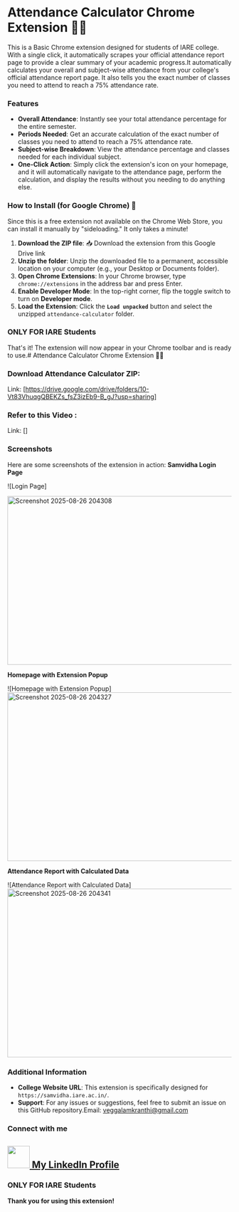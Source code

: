 # Attendance Calculator Chrome Extension 👨‍🎓

This is a Basic Chrome extension designed for students of IARE college. With a single click, it automatically scrapes your official attendance report page to provide a clear summary of your academic progress.It automatically calculates your overall and subject-wise attendance from your college's official attendance report page. It also tells you the exact number of classes you need to attend to reach a 75% attendance rate.

### Features
* **Overall Attendance**: Instantly see your total attendance percentage for the entire semester.
* **Periods Needed**: Get an accurate calculation of the exact number of classes you need to attend to reach a 75% attendance rate.
* **Subject-wise Breakdown**: View the attendance percentage and classes needed for each individual subject.
* **One-Click Action**: Simply click the extension's icon on your homepage, and it will automatically navigate to the attendance page, perform the calculation, and display the results without you needing to do anything else.

### How to Install (for Google Chrome) 🚀
Since this is a free extension not available on the Chrome Web Store, you can install it manually by "sideloading." It only takes a minute!

1.  **Download the ZIP file**: 📥 Download the extension from this Google Drive link
2.  **Unzip the folder**: Unzip the downloaded file to a permanent, accessible location on your computer (e.g., your Desktop or Documents folder).
3.  **Open Chrome Extensions**: In your Chrome browser, type `chrome://extensions` in the address bar and press Enter.
4.  **Enable Developer Mode**: In the top-right corner, flip the toggle switch to turn on **Developer mode**.
5.  **Load the Extension**: Click the **`Load unpacked`** button and select the unzipped `attendance-calculator` folder.

### ONLY FOR IARE Students

That's it! The extension will now appear in your Chrome toolbar and is ready to use.# Attendance Calculator Chrome Extension 👨‍🎓
### Download Attendance Calculator ZIP:
Link: [https://drive.google.com/drive/folders/10-Vt83VhuqgQBEKZs_fsZ3izEb9-B_gJ?usp=sharing]
### Refer to this Video :
Link: []

### Screenshots
Here are some screenshots of the extension in action:
**Samvidha Login Page**

![Login Page]

<img width="519" height="379" alt="Screenshot 2025-08-26 204308" src="https://github.com/user-attachments/assets/126e134e-78bc-4d94-931b-05d7dbcb92ef" />


**Homepage with Extension Popup**

![Homepage with Extension Popup]
<img width="519" height="379" alt="Screenshot 2025-08-26 204327" src="https://github.com/user-attachments/assets/7cbc400c-8e84-4de2-9b07-035633b3ef80" />

**Attendance Report with Calculated Data**

![Attendance Report with Calculated Data]
<img width="519" height="379" alt="Screenshot 2025-08-26 204341" src="https://github.com/user-attachments/assets/621e0c78-7e49-498a-b557-6a5f27f8c32c" />


### Additional Information
* **College Website URL**: This extension is specifically designed for `https://samvidha.iare.ac.in/`.
* **Support**: For any issues or suggestions, feel free to submit an issue on this GitHub repository.Email: veggalamkranthi@gmail.com
  
### Connect with me
[<img src="https://raw.githubusercontent.com/FortAwesome/Font-Awesome/6.x/svgs/brands/linkedin.svg" width="50" height="50"> My LinkedIn Profile](https://www.linkedin.com/in/kranthikumarveggalam)
---
### ONLY FOR IARE Students
**Thank you for using this extension!**
